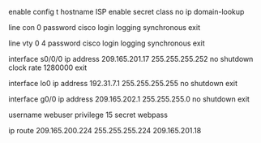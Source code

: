 enable
config t
hostname ISP
enable secret class
no ip domain-lookup

line con 0
password cisco
login
logging synchronous
exit

line vty 0 4
password cisco
login
logging synchronous
exit

interface s0/0/0
ip address 209.165.201.17 255.255.255.252
no shutdown
clock rate 1280000
exit

interface lo0
ip address 192.31.7.1 255.255.255.255
no shutdown
exit

interface g0/0
ip address 209.165.202.1 255.255.255.0
no shutdown
exit

username webuser privilege 15 secret webpass

ip route 209.165.200.224 255.255.255.224 209.165.201.18